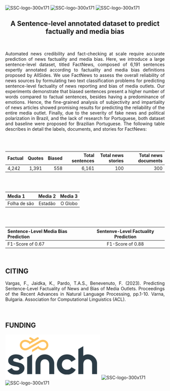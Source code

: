 
![SSC-logo-300x171](https://github.com/franciellevargas/HateBR/blob/5611312b1573cb1e5689fae64ab4ede88502ed78/.github/Logo-DCCUFMG.jpg)
![SSC-logo-300x171](https://github.com/franciellevargas/HateBR/blob/7e5fe34063f89296b17f8c255b89360dfef75761/.github/icmc.png)     ![SSC-logo-300x171](https://github.com/franciellevargas/HateBR/blob/1c2ecbc54df5719102d068370b3eca9dacea8334/.github/locus_media.png)


<h2 align="center"> A Sentence-level annotated dataset to predict factually and media bias </h2>  


</br>
<p align="justify">Automated news credibility and fact-checking at scale require accurate prediction of news factuality and media bias. Here, we introduce a large sentence-level dataset, titled FactNews, composed of 6,191 sentences expertly annotated according to factuality and media bias definitions proposed by AllSides. We use FactNews to assess the overall reliability of news sources by formulating two text classification problems for predicting sentence-level factuality of news reporting and bias of media outlets. Our experiments demonstrate that biased sentences present a higher number of words compared to factual sentences, besides having a predominance of emotions. Hence, the fine-grained analysis of subjectivity and impartiality of news articles showed promising results for predicting the reliability of the entire media outlet. Finally, due to the severity of fake news and political polarization in Brazil, and the lack of research for Portuguese, both dataset and baseline were proposed for Brazilian Portuguese. The following table describes in detail the labels, documents, and stories for FactNews: </p>
</br>

</br>
<div align="center">

| Factual| Quotes | Biased | Total sentences | Total news stories | Total news documents |
| :---   | :---:  |   ---: |            ---: |               ---: |                  ---: |
| 4,242  | 1,391  | 558    | 6,161           | 100                | 300                   |

</div>
</br>

</br>
<div align="center">

| Media 1        | Media 2  | Media 3 | 
| :---           | :---:    |   ---: |  
| Folha de são   | Estadão  | O Globo    | 
</div>
</br>

</br>
<div align="center">

| Sentence-Level Media Bias Prediction   | Sentenve-Level Factuality Prediction  |
| :---                                   | :---:    |   
| F1-Score of 0.67                       | F1-Score of 0.88  | 
</div>
</br>
<h2 align="left"> CITING </h2>

<p align="justify">
Vargas, F., Jaidka, K., Pardo, T.A.S., Benevenuto, F. (2023). Predicting Sentence-Level Factuality of News and Bias of Media Outlets. Proceedings of the Recent Advances in Natural Language Processing, pp.1-10. Varna, Bulgaria. Association for Computational Linguistics (ACL). 

</p>


<br>

<h2 align="left"> FUNDING </h2>

![SSC-logo-300x171](https://github.com/franciellevargas/franciellevargas.github.io/blob/9f2aba738836e85dbedbe969010ed8593d1c0d69/img/sinch-logo.png)
![SSC-logo-300x171](https://github.com/franciellevargas/HateBR/blob/e5ccb9cd6b43c26edacb2c4abd32fd75f8a574a2/.github/logo_novo_english.gif)
![SSC-logo-300x171](https://github.com/franciellevargas/HateBR/blob/1c6044026c8617de939f562c83e1e45c19ca8c89/.github/cnpq.png)

</br>


